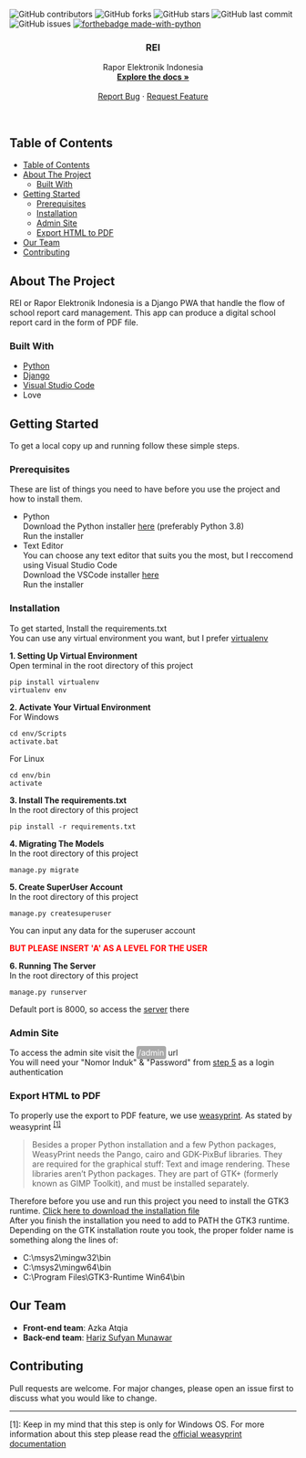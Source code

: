 
![GitHub contributors](https://img.shields.io/github/contributors/harizMunawar/REI)
![GitHub forks](https://img.shields.io/github/forks/harizMunawar/REI?style=social)
![GitHub stars](https://img.shields.io/github/stars/harizMunawar/REI?style=social)
![GitHub last commit](https://img.shields.io/github/last-commit/harizMunawar/REI)
![GitHub issues](https://img.shields.io/github/issues/harizMunawar/REI)
[![forthebadge made-with-python](http://ForTheBadge.com/images/badges/made-with-python.svg)](https://www.python.org/)

<p align="center">
  <h3 align="center">REI</h3>

  <p align="center">
    Rapor Elektronik Indonesia
    <br />
    <a href="https://github.com/harizMunawar/REI"><strong>Explore the docs »</strong></a>
    <br />
    <br />    
    <a href="https://github.com/harizMunawar/REI/issues">Report Bug</a>
    ·
    <a href="https://github.com/harizMunawar/REI/issues">Request Feature</a>
  </p>
</p><br>

<!-- TABLE OF CONTENTS -->
## Table of Contents

- [Table of Contents](#table-of-contents)
- [About The Project](#about-the-project)
  - [Built With](#built-with)
- [Getting Started](#getting-started)
  - [Prerequisites](#prerequisites)
  - [Installation](#installation)
  - [Admin Site](#admin-site)
  - [Export HTML to PDF](#export-html-to-pdf)
- [Our Team](#our-team)
- [Contributing](#contributing)

<!-- ABOUT THE PROJECT -->
## About The Project

REI or Rapor Elektronik Indonesia is a Django PWA that handle the flow of school report card management.
This app can produce a digital school report card in the form of PDF file.

### Built With

* [Python](https://www.python.org/)
* [Django](https://www.djangoproject.com/)
* [Visual Studio Code](https://code.visualstudio.com/)
* Love

<!-- GETTING STARTED -->
## Getting Started

To get a local copy up and running follow these simple steps.

### Prerequisites

These are list of things you need to have before you use the project and how to install them.
* Python<br>
Download the Python installer [here](https://www.python.org/downloads/) (preferably Python 3.8)<br>
Run the installer
* Text Editor<br>
You can choose any text editor that suits you the most, but I reccomend using Visual Studio Code<br>
Download the VSCode installer [here](https://code.visualstudio.com/download)<br>
Run the installer

### Installation
To get started, Install the requirements.txt<br>
You can use any virtual environment you want, but I prefer [virtualenv](https://pypi.org/project/virtualenv/)

__1. Setting Up Virtual Environment__<br>
Open terminal in the root directory of this project
```
pip install virtualenv 
virtualenv env
```

__2. Activate Your Virtual Environment__<br>
For Windows
```
cd env/Scripts
activate.bat
```
For Linux
```
cd env/bin
activate
```

__3. Install The requirements.txt__<br>
In the root directory of this project
```
pip install -r requirements.txt
```

__4. Migrating The Models__<br>
In the root directory of this project
```
manage.py migrate
```

__5. Create SuperUser Account__<br>
In the root directory of this project
```
manage.py createsuperuser
```
You can input any data for the superuser account
<p style="color: red; font-weight: bold">BUT PLEASE INSERT 'A' AS A LEVEL FOR THE USER</p>

__6. Running The Server__<br>
In the root directory of this project
```
manage.py runserver
```
Default port is 8000, so access the [server](127.0.0.1:8000) there

### Admin Site
To access the admin site visit the <text style="background-color: #A9A9A9; padding: 3px; border-radius: 4px; color: white">/admin</text> url<br>
You will need your "Nomor Induk" & "Password" from [step 5](#installation) as a login authentication

### Export HTML to PDF
To properly use the export to PDF feature, we use [weasyprint](https://pypi.org/project/WeasyPrint/). As stated by weasyprint <sup>[[1]](#weasyprintdocs)</sup>

>Besides a proper Python installation and a few Python packages, WeasyPrint needs the Pango, cairo and GDK-PixBuf libraries. They are required for the graphical stuff: Text and image rendering. These libraries aren’t Python packages. They are part of GTK+ (formerly known as GIMP Toolkit), and must be installed separately.

Therefore before you use and run this project you need to install the GTK3 runtime. [Click here to download the installation file](https://github.com/tschoonj/GTK-for-Windows-Runtime-Environment-Installer/releases/download/2020-07-15/gtk3-runtime-3.24.20-2020-07-15-ts-win64.exe)<br>
After you finish the installation you need to add to PATH the GTK3 runtime. Depending on the GTK installation route you took, the proper folder name is something along the lines of:
- C:\msys2\mingw32\bin
- C:\msys2\mingw64\bin
- C:\Program Files\GTK3-Runtime Win64\bin

## Our Team
* **Front-end team**: Azka Atqia
* **Back-end team**: [Hariz Sufyan Munawar](https://github.com/harizMunawar)

## Contributing
Pull requests are welcome. For major changes, please open an issue first to discuss what you would like to change.

---
<a name="weasyprintdocs">[1]</a>: Keep in my mind that this step is only for Windows OS. For more information about this step please read the [official weasyprint documentation](https://weasyprint.readthedocs.io/en/stable/install.html)